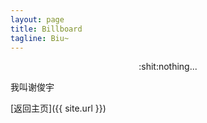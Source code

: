 ```yaml
---
layout: page
title: Billboard
tagline: Biu~
---
```


<div style="text-align:center">:shit:nothing...</div>

我叫谢俊宇

[返回主页]({{ site.url }})
